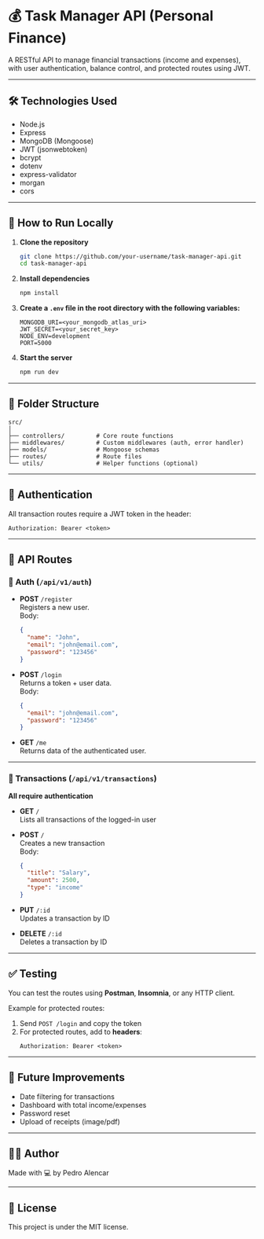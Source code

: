 # 💰 Task Manager API (Personal Finance)

A RESTful API to manage financial transactions (income and expenses), with user authentication, balance control, and protected routes using JWT.

---

## 🛠️ Technologies Used

- Node.js
- Express
- MongoDB (Mongoose)
- JWT (jsonwebtoken)
- bcrypt
- dotenv
- express-validator
- morgan
- cors

---

## 🚀 How to Run Locally

1. **Clone the repository**  
   ```bash
   git clone https://github.com/your-username/task-manager-api.git
   cd task-manager-api
   ```

2. **Install dependencies**  
   ```bash
   npm install
   ```

3. **Create a `.env` file in the root directory with the following variables:**

   ```env
   MONGODB_URI=<your_mongodb_atlas_uri>
   JWT_SECRET=<your_secret_key>
   NODE_ENV=development
   PORT=5000
   ```

4. **Start the server**
   ```bash
   npm run dev
   ```

---

## 📂 Folder Structure

```
src/
│
├── controllers/         # Core route functions
├── middlewares/         # Custom middlewares (auth, error handler)
├── models/              # Mongoose schemas
├── routes/              # Route files
└── utils/               # Helper functions (optional)
```

---

## 🔐 Authentication

All transaction routes require a JWT token in the header:

```
Authorization: Bearer <token>
```

---

## 📌 API Routes

### 📁 Auth (`/api/v1/auth`)

- **POST** `/register`  
  Registers a new user.  
  Body:
  ```json
  {
    "name": "John",
    "email": "john@email.com",
    "password": "123456"
  }
  ```

- **POST** `/login`  
  Returns a token + user data.  
  Body:
  ```json
  {
    "email": "john@email.com",
    "password": "123456"
  }
  ```

- **GET** `/me`  
  Returns data of the authenticated user.

---

### 💸 Transactions (`/api/v1/transactions`)

**All require authentication**

- **GET** `/`  
  Lists all transactions of the logged-in user

- **POST** `/`  
  Creates a new transaction  
  Body:
  ```json
  {
    "title": "Salary",
    "amount": 2500,
    "type": "income"
  }
  ```

- **PUT** `/:id`  
  Updates a transaction by ID

- **DELETE** `/:id`  
  Deletes a transaction by ID

---

## ✅ Testing

You can test the routes using **Postman**, **Insomnia**, or any HTTP client.

Example for protected routes:
1. Send `POST /login` and copy the token
2. For protected routes, add to **headers**:
   ```
   Authorization: Bearer <token>
   ```

---

## 📌 Future Improvements

- Date filtering for transactions
- Dashboard with total income/expenses
- Password reset
- Upload of receipts (image/pdf)

---

## 🧑‍💻 Author

Made with 💻 by Pedro Alencar

---

## 📜 License

This project is under the MIT license.
